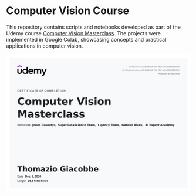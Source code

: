 # Computer Vision Course

This repository contains scripts and notebooks developed as part of the Udemy course [Computer Vision Masterclass](https://www.udemy.com/course/computer-vision-masterclass). The projects were implemented in Google Colab, showcasing concepts and practical applications in computer vision.

![](certificate.jpg)
